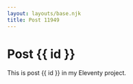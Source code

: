 ```yaml
---
layout: layouts/base.njk
title: Post 11949
---
```


# Post {{ id }}

This is post {{ id }} in my Eleventy project.

